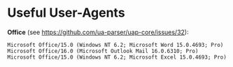 # Useful User-Agents


**Office** (see https://github.com/ua-parser/uap-core/issues/32):
```
Microsoft Office/15.0 (Windows NT 6.2; Microsoft Word 15.0.4693; Pro)
Microsoft Office/16.0 (Microsoft Outlook Mail 16.0.6310; Pro)
Microsoft Office/15.0 (Windows NT 6.2; Microsoft Excel 15.0.4693; Pro)
```
